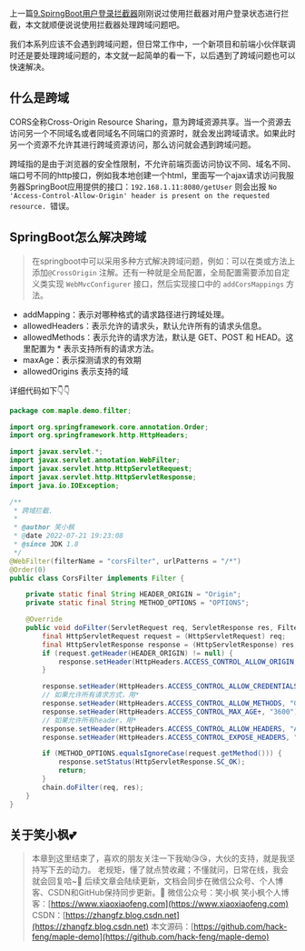 上一篇[9.SpirngBoot用户登录拦截器]()刚刚说过使用拦截器对用户登录状态进行拦截，本文就顺便说说使用拦截器处理跨域问题吧。

我们本系列应该不会遇到跨域问题，但日常工作中，一个新项目和前端小伙伴联调时还是要处理跨域问题的，本文就一起简单的看一下，以后遇到了跨域问题也可以快速解决。

## 什么是跨域

CORS全称Cross-Origin Resource Sharing，意为跨域资源共享。当一个资源去访问另一个不同域名或者同域名不同端口的资源时，就会发出跨域请求。如果此时另一个资源不允许其进行跨域资源访问，那么访问就会遇到跨域问题。

跨域指的是由于浏览器的安全性限制，不允许前端页面访问协议不同、域名不同、端口号不同的http接口，例如我本地创建一个html，里面写一个ajax请求访问我服务器SpringBoot应用提供的接口：`192.168.1.11:8080/getUser`
则会出报 `No 'Access-Control-Allow-Origin' header is present on the requested resource. `错误。

## SpringBoot怎么解决跨域

> 在springboot中可以采用多种方式解决跨域问题，例如：可以在类或方法上添加`@CrossOrigin` 注解。还有一种就是全局配置，全局配置需要添加自定义类实现 `WebMvcConfigurer` 接口，然后实现接口中的 `addCorsMappings` 方法。

* addMapping：表示对哪种格式的请求路径进行跨域处理。
* allowedHeaders：表示允许的请求头，默认允许所有的请求头信息。
* allowedMethods：表示允许的请求方法，默认是 GET、POST 和 HEAD。这里配置为 * 表示支持所有的请求方法。
* maxAge：表示探测请求的有效期
* allowedOrigins 表示支持的域

详细代码如下👇👇

~~~java
package com.maple.demo.filter;

import org.springframework.core.annotation.Order;
import org.springframework.http.HttpHeaders;

import javax.servlet.*;
import javax.servlet.annotation.WebFilter;
import javax.servlet.http.HttpServletRequest;
import javax.servlet.http.HttpServletResponse;
import java.io.IOException;

/**
 * 跨域拦截.
 *
 * @author 笑小枫
 * @date 2022-07-21 19:23:08
 * @since JDK 1.8
 */
@WebFilter(filterName = "corsFilter", urlPatterns = "/*")
@Order(0)
public class CorsFilter implements Filter {

    private static final String HEADER_ORIGIN = "Origin";
    private static final String METHOD_OPTIONS = "OPTIONS";

    @Override
    public void doFilter(ServletRequest req, ServletResponse res, FilterChain chain) throws IOException, ServletException {
        final HttpServletRequest request = (HttpServletRequest) req;
        final HttpServletResponse response = (HttpServletResponse) res;
        if (request.getHeader(HEADER_ORIGIN) != null) {
            response.setHeader(HttpHeaders.ACCESS_CONTROL_ALLOW_ORIGIN, request.getHeader(HEADER_ORIGIN));
        }

        response.setHeader(HttpHeaders.ACCESS_CONTROL_ALLOW_CREDENTIALS, "true");
        // 如果允许所有请求方式，用*
        response.setHeader(HttpHeaders.ACCESS_CONTROL_ALLOW_METHODS, "GET, POST, PUT, DELETE, OPTIONS");
        response.setHeader(HttpHeaders.ACCESS_CONTROL_MAX_AGE÷, "3600");
        // 如果允许所有header，用*
        response.setHeader(HttpHeaders.ACCESS_CONTROL_ALLOW_HEADERS, "Authorization, Content-Type, Accept, X-Requested-With, remember-me");
        response.setHeader(HttpHeaders.ACCESS_CONTROL_EXPOSE_HEADERS, "Content-Disposition");

        if (METHOD_OPTIONS.equalsIgnoreCase(request.getMethod())) {
            response.setStatus(HttpServletResponse.SC_OK);
            return;
        }
        chain.doFilter(req, res);
    }
}
~~~

## 关于笑小枫💕

> 本章到这里结束了，喜欢的朋友关注一下我呦😘😘，大伙的支持，就是我坚持写下去的动力。
> 老规矩，懂了就点赞收藏；不懂就问，日常在线，我会就会回复哈~🤪
> 后续文章会陆续更新，文档会同步在微信公众号、个人博客、CSDN和GitHub保持同步更新。😬
> 微信公众号：笑小枫
> 笑小枫个人博客：[https://www.xiaoxiaofeng.com](https://www.xiaoxiaofeng.com)
> CSDN：[https://zhangfz.blog.csdn.net](https://zhangfz.blog.csdn.net)
> 本文源码：[https://github.com/hack-feng/maple-demo](https://github.com/hack-feng/maple-demo) 
